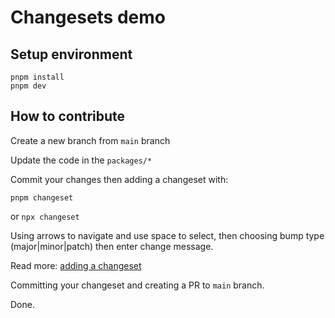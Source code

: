 # Changesets demo

## Setup environment

```
pnpm install
pnpm dev
```

## How to contribute

Create a new branch from `main` branch

Update the code in the `packages/*`

Commit your changes then adding a changeset with:

```
pnpm changeset
```

or `npx changeset`

Using arrows to navigate and use space to select, then choosing bump type (major|minor|patch) then enter change message.

Read more: [adding a changeset](https://github.com/changesets/changesets/blob/main/docs/adding-a-changeset.md)

Committing your changeset and creating a PR to `main` branch.

Done.
